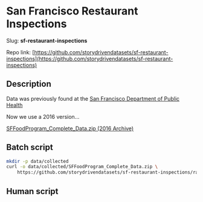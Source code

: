 # San Francisco Restaurant Inspections


Slug: **sf-restaurant-inspections**

Repo link: [https://github.com/storydrivendatasets/sf-restaurant-inspections](https://github.com/storydrivendatasets/sf-restaurant-inspections)


## Description


Data was previously found at the [San Francisco Department of Public Health](https://www.sfdph.org/dph/EH/Food/Inspections.asp)

Now we use a 2016 version...

[SFFoodProgram_Complete_Data.zip (2016 Archive)](https://github.com/storydrivendatasets/sf-restaurant-inspections/raw/main/data/_archive/SFFoodProgram_Complete_Data.zip)



## Batch script

```sh
mkdir -p data/collected
curl -o data/collected/SFFoodProgram_Complete_Data.zip \
    https://github.com/storydrivendatasets/sf-restaurant-inspections/raw/main/data/_archive/SFFoodProgram_Complete_Data.zip


```


## Human script




